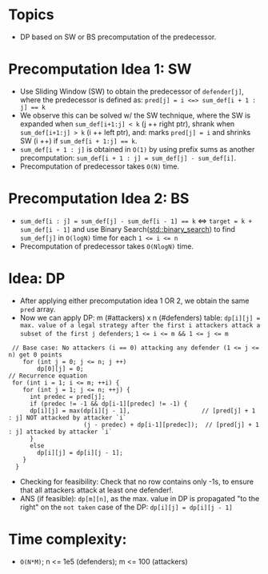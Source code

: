 # Topics
- DP based on SW or BS precomputation of the predecessor.

# Precomputation Idea 1: SW
- Use Sliding Window (SW) to obtain the predecessor of `defender[j]`, where the predecessor is defined as: `pred[j] = i <=> sum_def[i + 1 : j] == k` 
- We observe this can be solved w/ the SW technique, where the SW is expanded when `sum_def[i+1:j] < k` (j ++ right ptr), shrank when `sum_def[i+1:j] > k` (i ++ left ptr), and: marks `pred[j] = i` and shrinks SW (i ++) if `sum_def[i + 1:j] == k`.
- `sum_def[i + 1 : j]` is obtained in `O(1)` by using prefix sums as another precomputation: `sum_def[i + 1 : j] = sum_def[j] - sum_def[i]`.
- Precomputation of predecessor takes `O(N)` time.

# Precomputation Idea 2: BS
- `sum_def[i : j] = sum_def[j] - sum_def[i - 1] == k` <=> `target = k + sum_def[i - 1]` and use Binary Search([std::binary_search](https://en.cppreference.com/w/cpp/algorithm/binary_search)) to find `sum_def[j]` in `O(logN)` time for each `1 <= i <= n`
- Precomputation of predecessor takes `O(NlogN)` time.

# Idea: DP
- After applying either precomputation idea 1 OR 2, we obtain the same `pred` array.
- Now we can apply DP: m (#attackers) x n (#defenders) table: `dp[i][j] = max. value of a legal strategy after the first i attackers attack a subset of the first j defenders`; `1 <= i <= m && 1 <= j <= m`
```
 // Base case: No attackers (i == 0) attacking any defender (1 <= j <= n) get 0 points
    for (int j = 0; j <= n; j ++)
        dp[0][j] = 0;
// Recurrence equation
 for (int i = 1; i <= m; ++i) {
    for (int j = 1; j <= n; ++j) {
      int predec = pred[j]; 
      if (predec != -1 && dp[i-1][predec] != -1) {
      dp[i][j] = max(dp[i][j - 1],                    // [pred[j] + 1 : j] NOT attacked by attacker `i` 
                     (j - predec) + dp[i-1][predec]);  // [pred[j] + 1 : j] attacked by attacker `i`
      }
      else 
        dp[i][j] = dp[i][j - 1]; 
    }
  }
```
- Checking for feasibility: Check that no row contains only -1s, to ensure that all attackers attack at least one defender!.
- ANS (if feasible): `dp[m][n]`, as the max. value in DP is propagated "to the right" on the `not taken` case of the DP: `dp[i][j] = dp[i][j - 1]`


# Time complexity:
- `O(N*M)`; n <= 1e5 (defenders); m <= 100 (attackers)
